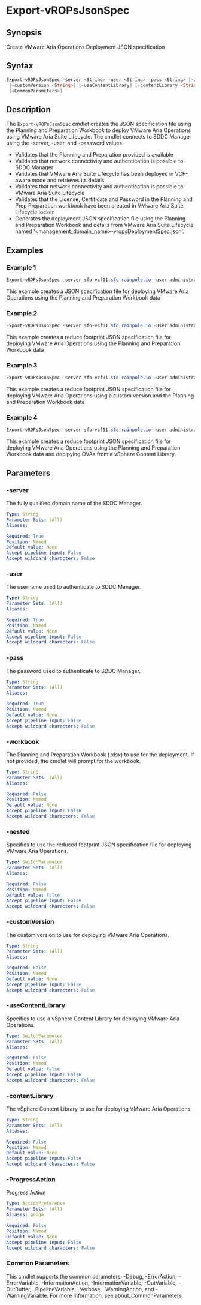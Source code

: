# Export-vROPsJsonSpec

## Synopsis

Create VMware Aria Operations Deployment JSON specification

## Syntax

```powershell
Export-vROPsJsonSpec -server <String> -user <String> -pass <String> [-workbook <String>] [-nested]
 [-customVersion <String>] [-useContentLibrary] [-contentLibrary <String>] [-ProgressAction <ActionPreference>]
 [<CommonParameters>]
```

## Description

The `Export-vROPsJsonSpec` cmdlet creates the JSON specification file using the Planning and Preparation Workbook
to deploy VMware Aria Operations using VMware Aria Suite Lifecycle.
The cmdlet connects to SDDC Manager
using the -server, -user, and -password values.

- Validates that the Planning and Preparation provided is available
- Validates that network connectivity and authentication is possible to SDDC Manager
- Validates that VMware Aria Suite Lifecycle has been deployed in VCF-aware mode and retrieves its details
- Validates that network connectivity and authentication is possible to VMware Aria Suite Lifecycle
- Validates that the License, Certificate and Password in the Planning and Prep Preparation workbook have been
created in VMware Aria Suite Lifecycle locker
- Generates the deployment JSON specification file using the Planning and Preparation Workbook and details
from VMware Aria Suite Lifecycle named '\<management_domain_name\>-vropsDeploymentSpec.json'.

## Examples

### Example 1

```powershell
Export-vROPsJsonSpec -server sfo-vcf01.sfo.rainpole.io -user administrator@vsphere.local -pass VMw@re1! -workbook .\pnp-workbook.xlsx
```

This example creates a JSON specification file for deploying VMware Aria Operations using the Planning and Preparation Workbook data

### Example 2

```powershell
Export-vROPsJsonSpec -server sfo-vcf01.sfo.rainpole.io -user administrator@vsphere.local -pass VMw@re1! -workbook .\pnp-workbook.xlsx -nested
```

This example creates a reduce footprint JSON specification file for deploying VMware Aria Operations using the Planning and Preparation Workbook data

### Example 3

```powershell
Export-vROPsJsonSpec -server sfo-vcf01.sfo.rainpole.io -user administrator@vsphere.local -pass VMw@re1! -workbook .\pnp-workbook.xlsx -customVersion 8.10.0
```

This example creates a reduce footprint JSON specification file for deploying VMware Aria Operations using a custom version and the Planning and Preparation Workbook data

### Example 4

```powershell
Export-vROPsJsonSpec -server sfo-vcf01.sfo.rainpole.io -user administrator@vsphere.local -pass VMw@re1! -workbook .\pnp-workbook.xlsx -useContentLibrary -contentLibrary Operations
```

This example creates a reduce footprint JSON specification file for deploying VMware Aria Operations using the Planning and Preparation Workbook data and deplpying OVAs from a vSphere Content Library.

## Parameters

### -server

The fully qualified domain name of the SDDC Manager.

```yaml
Type: String
Parameter Sets: (All)
Aliases:

Required: True
Position: Named
Default value: None
Accept pipeline input: False
Accept wildcard characters: False
```

### -user

The username used to authenticate to SDDC Manager.

```yaml
Type: String
Parameter Sets: (All)
Aliases:

Required: True
Position: Named
Default value: None
Accept pipeline input: False
Accept wildcard characters: False
```

### -pass

The password used to authenticate to SDDC Manager.

```yaml
Type: String
Parameter Sets: (All)
Aliases:

Required: True
Position: Named
Default value: None
Accept pipeline input: False
Accept wildcard characters: False
```

### -workbook

The Planning and Preparation Workbook (.xlsx) to use for the deployment.
If not provided, the cmdlet will prompt for the workbook.

```yaml
Type: String
Parameter Sets: (All)
Aliases:

Required: False
Position: Named
Default value: None
Accept pipeline input: False
Accept wildcard characters: False
```

### -nested

Specifies to use the reduced footprint JSON specification file for deploying VMware Aria Operations.

```yaml
Type: SwitchParameter
Parameter Sets: (All)
Aliases:

Required: False
Position: Named
Default value: False
Accept pipeline input: False
Accept wildcard characters: False
```

### -customVersion

The custom version to use for deploying VMware Aria Operations.

```yaml
Type: String
Parameter Sets: (All)
Aliases:

Required: False
Position: Named
Default value: None
Accept pipeline input: False
Accept wildcard characters: False
```

### -useContentLibrary

Specifies to use a vSphere Content Library for deploying VMware Aria Operations.

```yaml
Type: SwitchParameter
Parameter Sets: (All)
Aliases:

Required: False
Position: Named
Default value: False
Accept pipeline input: False
Accept wildcard characters: False
```

### -contentLibrary

The vSphere Content Library to use for deploying VMware Aria Operations.

```yaml
Type: String
Parameter Sets: (All)
Aliases:

Required: False
Position: Named
Default value: None
Accept pipeline input: False
Accept wildcard characters: False
```

### -ProgressAction

Progress Action

```yaml
Type: ActionPreference
Parameter Sets: (All)
Aliases: proga

Required: False
Position: Named
Default value: None
Accept pipeline input: False
Accept wildcard characters: False
```

### Common Parameters

This cmdlet supports the common parameters: -Debug, -ErrorAction, -ErrorVariable, -InformationAction, -InformationVariable, -OutVariable, -OutBuffer, -PipelineVariable, -Verbose, -WarningAction, and -WarningVariable. For more information, see [about_CommonParameters](http://go.microsoft.com/fwlink/?LinkID=113216).
